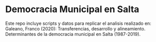# Democracia Municipal en Salta

Este repo incluye scripts y datos para replicar el analisis realizado en:
Galeano, Franco (2020): Transferencias, desarrollo y alineamiento. Determinantes de la democracia
municipal en Salta (1987-2019).

